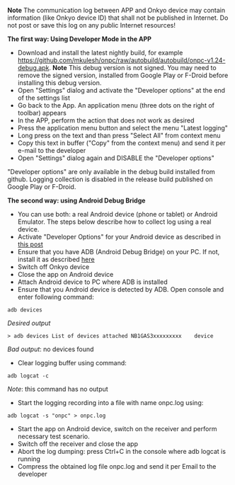 **Note** The communication log between APP and Onkyo device may contain information 
(like Onkyo device ID) that shall not be published in Internet. Do not post or save 
this log on any public Internet resources!

**The first way: Using Developer Mode in the APP**
- Download and install the latest nightly build, for example 
https://github.com/mkulesh/onpc/raw/autobuild/autobuild/onpc-v1.24-debug.apk.
**Note** This debug version is not signed. You may need to remove the signed version, 
installed from Google Play or F-Droid before installing this debug version.
- Open "Settings" dialog and activate the "Developer options" at the end of the settings list
- Go back to the App. An application menu (three dots on the right of toolbar) appears
- In the APP, perform the action that does not work as desired 
- Press the application menu button and select the menu "Latest logging"
- Long press on the text and than press "Select All" from context menu
- Copy this text in buffer ("Copy" from the context menu) and send it per e-mail to the developer
- Open "Settings" dialog again and DISABLE the "Developer options"

"Developer options" are only available in the debug build installed from github. 
Logging collection is disabled in the release build published on Google Play or F-Droid.

**The second way: using Android Debug Bridge**
- You can use both: a real Android device (phone or tablet) or Android Emulator. 
The steps below describe how to collect log using a real device.
- Activate "Developer Options" for your Android device as described in 
[this post](https://www.androidguys.com/tips-tools/how-to-enable-developer-options-on-your-android/) 
- Ensure that you have ADB (Android Debug Bridge) on your PC. If not, install it as described 
[here](https://developer.android.com/studio/command-line/adb)
- Switch off Onkyo device
- Close the app on Android device
- Attach Android device to PC where ADB is installed
- Ensure that you Android device is detected by ADB. Open console and enter following command:

`adb devices`

*Desired output*

`> adb devices
List of devices attached
NB1GAS3xxxxxxxxx	device
`

*Bad output*: no devices found
- Clear logging buffer using command:

`adb logcat -c`

*Note*: this command has no output

- Start the logging recording into a file with name onpc.log using:

`adb logcat -s "onpc" > onpc.log`

- Start the app on Android device, switch on the receiver and perform necessary test scenario.
- Switch off the receiver and close the app 
- Abort the log dumping: press Ctrl+C in the console where adb logcat is running
- Compress the obtained log file onpc.log and send it per Email to the developer
